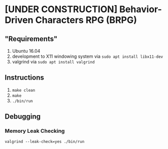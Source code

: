 # [UNDER CONSTRUCTION] Behavior-Driven Characters RPG (BRPG)

## "Requirements"
1. Ubuntu 16.04
2. development to X11 windowing system via `sudo apt install libx11-dev`
3. valgrind via `sudo apt install valgrind`

## Instructions
1. `make clean`
2. `make`
3. `./bin/run`

## Debugging

### Memory Leak Checking

```valgrind --leak-check=yes ./bin/run```
